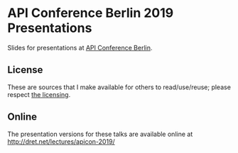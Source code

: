 # API Conference Berlin 2019 Presentations

Slides for presentations at [API Conference Berlin](https://apiconference.net/).

## License

These are sources that I make available for others to read/use/reuse; please respect [the licensing](../LICENSE).


## Online

The presentation versions for these talks are available online at http://dret.net/lectures/apicon-2019/
